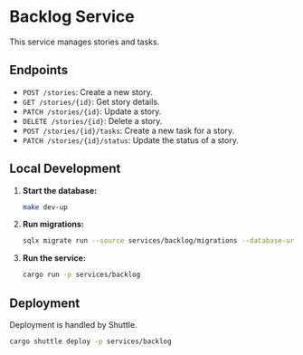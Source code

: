 # Backlog Service

This service manages stories and tasks.

## Endpoints

- `POST /stories`: Create a new story.
- `GET /stories/{id}`: Get story details.
- `PATCH /stories/{id}`: Update a story.
- `DELETE /stories/{id}`: Delete a story.
- `POST /stories/{id}/tasks`: Create a new task for a story.
- `PATCH /stories/{id}/status`: Update the status of a story.

## Local Development

1.  **Start the database:**

    ```sh
    make dev-up
    ```

2.  **Run migrations:**

    ```sh
    sqlx migrate run --source services/backlog/migrations --database-url $DATABASE_URL_BACKLOG
    ```

3.  **Run the service:**

    ```sh
    cargo run -p services/backlog
    ```

## Deployment

Deployment is handled by Shuttle.

```sh
cargo shuttle deploy -p services/backlog
```
